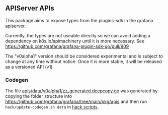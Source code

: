 ## APIServer APIs

This package aims to expose types from the plugins-sdk in the grafana apiserver.

Currently, the types are not useable directly so we can avoid adding a dependency on k8s.io/apimachinery
until it is more necessary.  See https://github.com/grafana/grafana-plugin-sdk-go/pull/909

The "v0alpha1" version should be considered experimental and is subject to change at any time without notice.
Once it is more stable, it will be released as a versioned API (v1)


### Codegen

The file [apis/data/v0alpha1/zz_generated.deepcopy.go](data/v0alpha1/zz_generated.deepcopy.go) was generated by copying the folder structure into
https://github.com/grafana/grafana/tree/main/pkg/apis and then run `hack/update-codegen.sh data` in [hack scripts](https://github.com/grafana/grafana/tree/v10.3.3/hack).
